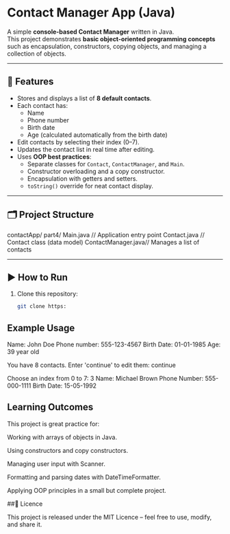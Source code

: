 # Contact Manager App (Java)

A simple **console-based Contact Manager** written in Java.  
This project demonstrates **basic object-oriented programming concepts** such as encapsulation, constructors, copying objects, and managing a collection of objects.

---

## 📌 Features
- Stores and displays a list of **8 default contacts**.
- Each contact has:
  - Name
  - Phone number
  - Birth date
  - Age (calculated automatically from the birth date)
- Edit contacts by selecting their index (0–7).
- Updates the contact list in real time after editing.
- Uses **OOP best practices**:
  - Separate classes for `Contact`, `ContactManager`, and `Main`.
  - Constructor overloading and a copy constructor.
  - Encapsulation with getters and setters.
  - `toString()` override for neat contact display.

---

## 🗂 Project Structure

contactApp/
part4/
Main.java // Application entry point
Contact.java // Contact class (data model)
ContactManager.java// Manages a list of contacts


---

## ▶️ How to Run
1. Clone this repository:
   ```bash
   git clone https:

## Example Usage

Name: John Doe
Phone number: 555-123-4567
Birth Date: 01-01-1985
Age: 39 year old


You have 8 contacts. Enter 'continue' to edit them: continue

Choose an index from 0 to 7: 3
	Name: Michael Brown
	Phone Number: 555-000-1111
	Birth Date: 15-05-1992

 ## Learning Outcomes

This project is great practice for:

Working with arrays of objects in Java.

Using constructors and copy constructors.

Managing user input with Scanner.

Formatting and parsing dates with DateTimeFormatter.

Applying OOP principles in a small but complete project.

##📜 Licence

This project is released under the MIT Licence – feel free to use, modify, and share it.
